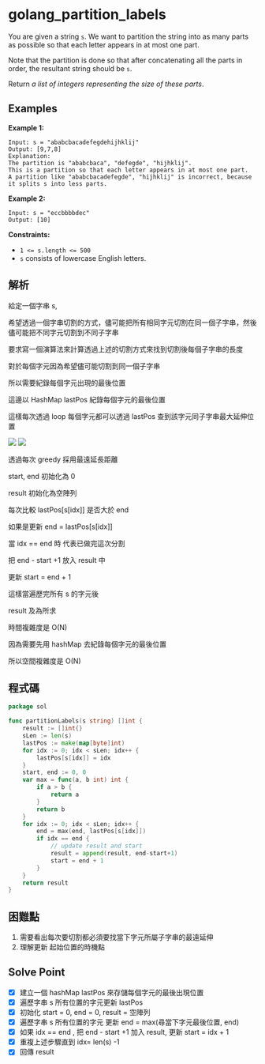 # golang_partition_labels

You are given a string `s`. We want to partition the string into as many parts as possible so that each letter appears in at most one part.

Note that the partition is done so that after concatenating all the parts in order, the resultant string should be `s`.

Return *a list of integers representing the size of these parts*.

## Examples

**Example 1:**

```
Input: s = "ababcbacadefegdehijhklij"
Output: [9,7,8]
Explanation:
The partition is "ababcbaca", "defegde", "hijhklij".
This is a partition so that each letter appears in at most one part.
A partition like "ababcbacadefegde", "hijhklij" is incorrect, because it splits s into less parts.

```

**Example 2:**

```
Input: s = "eccbbbbdec"
Output: [10]

```

**Constraints:**

- `1 <= s.length <= 500`
- `s` consists of lowercase English letters.

## 解析

給定一個字串 s, 

希望透過一個字串切割的方式，儘可能把所有相同字元切割在同一個子字串，然後儘可能把不同字元切割到不同子字串

要求寫一個演算法來計算透過上述的切割方式來找到切割後每個子字串的長度

對於每個字元因為希望儘可能切割到同一個子字串

所以需要紀錄每個字元出現的最後位置 

這邊以 HashMap lastPos 紀錄每個字元的最後位置

這樣每次透過 loop 每個字元都可以透過 lastPos 查到該字元同子字串最大延伸位置

![](https://i.imgur.com/iLLHBux.png)
![](https://i.imgur.com/ewVHe7D.jpg)

透過每次 greedy 採用最遠延長距離

start, end 初始化為 0

result 初始化為空陣列

每次比較 lastPos[s[idx]] 是否大於 end

如果是更新 end = lastPos[s[idx]]

當 idx == end 時 代表已做完這次分割

把 end - start +1 放入 result 中

更新 start = end + 1

這樣當遍歷完所有 s 的字元後

result 及為所求

時間複雜度是 O(N)

因為需要先用 hashMap 去紀錄每個字元的最後位置

所以空間複雜度是 O(N)

## 程式碼
```go
package sol

func partitionLabels(s string) []int {
	result := []int{}
	sLen := len(s)
	lastPos := make(map[byte]int)
	for idx := 0; idx < sLen; idx++ {
		lastPos[s[idx]] = idx
	}
	start, end := 0, 0
	var max = func(a, b int) int {
		if a > b {
			return a
		}
		return b
	}
	for idx := 0; idx < sLen; idx++ {
		end = max(end, lastPos[s[idx]])
		if idx == end {
			// update result and start
			result = append(result, end-start+1)
			start = end + 1
		}
	}
	return result
}
```
## 困難點

1. 需要看出每次要切割都必須要找當下字元所屬子字串的最遠延伸
2. 理解更新 起始位置的時機點

## Solve Point

- [x]  建立一個 hashMap lastPos 來存儲每個字元的最後出現位置
- [x]  遍歷字串 s 所有位置的字元更新 lastPos
- [x]  初始化 start = 0, end = 0, result = 空陣列
- [x]  遍歷字串 s 所有位置的字元 更新 end = max(尋當下字元最後位置, end)
- [x]  如果 idx == end , 把 end - start +1 加入 result, 更新 start = idx + 1
- [x]  重複上述步驟直到 idx= len(s) -1
- [x]  回傳 result